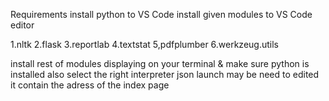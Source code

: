 Requirements
install python to VS Code
install given modules to VS Code editor

1.nltk
2.flask
3.reportlab
4.textstat
5,pdfplumber
6.werkzeug.utils

install rest of modules displaying on your terminal & make sure python is installed also select the right interpreter json launch may be need to edited it contain the adress of the index page

